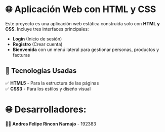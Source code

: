 # 🌐 Aplicación Web con HTML y CSS  
Este proyecto es una aplicación web estática construida solo con **HTML y CSS**. Incluye tres interfaces principales:  
- **Login** (Inicio de sesión)  
- **Registro** (Crear cuenta)  
- **Bienvenida** con un menú lateral para gestionar personas, productos y facturas 
## 🎨 Tecnologías Usadas  
✅ **HTML5** - Para la estructura de las páginas  
✅ **CSS3** - Para los estilos y diseño visual  
# 🌐 Desarrolladores:
👨‍💻 **Andres Felipe Rincon Narnajo** - 192383 

